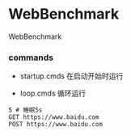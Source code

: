 # WebBenchmark

WebBenchmark

### commands

* startup.cmds 在启动开始时运行

* loop.cmds 循环运行

```
5 # 睡眠5s
GET https://www.baidu.com
POST https://www.baidu.com
```